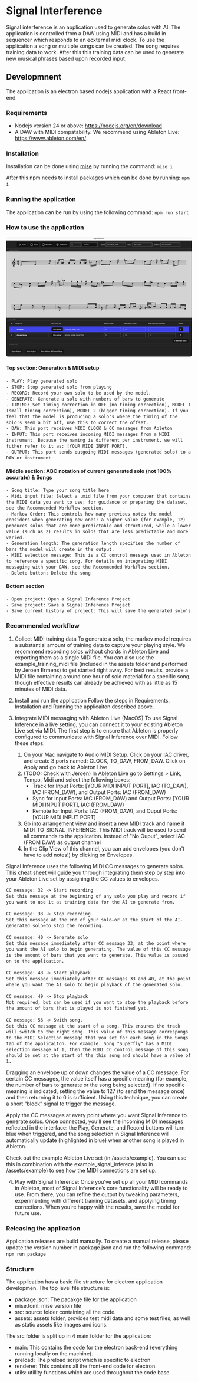 
# Signal Interference

Signal interference is an application used to generate solos with AI. The application is controlled from a DAW using MIDI and has a build in sequencer which responds to an ecxternal midi clock. To use the application a song or multiple songs can be created. The song requires training data to work. After this this training data can be used to generate new musical phrases based upon recorded input.

## Developmnent

The application is an electron based nodejs application with a React front-end.

### Requirements
 - Nodejs version 24 or above: https://nodejs.org/en/download
 - A DAW with MIDI compatability. We recommend using Ableton Live: https://www.ableton.com/en/

### Installation
Installation can be done using [mise](https://mise.jdx.dev/) by running the command: ``mise i``

After this npm needs to install packages which can be done by running: ``npm i``

### Running the application
The application can be run by using the following command: ``npm run start``

### How to use the application 
![alt text](./assets/images/screenshot_signal_inference.png "Logo Title Text 1")

#### Top section: Generation & MIDI setup 
    - PLAY: Play generated solo
    - STOP: Stop generated solo from playing 
    - RECORD: Record your own solo to be used by the model. 
    - GENERATE: Generate a solo with numbers of bars to generate
    - TIMING: Set timing correction in OFF (no timing correction), MODEL 1 (small timing correction), MODEL 2 (bigger timing correction). If you feel that the model is producing a solo's where the timing of the solo's seem a bit off, use this to correct the offset. 
    - DAW: This port receives MIDI CLOCK & CC messages from Ableton
    - INPUT: This port receives incoming MIDI messages from a MIDI instrument. Because the naming is different per instrument, we will futher refer to it as: [YOUR MIDI INPUT PORT].
    - OUTPUT: This port sends outgoing MIDI messages (generated solo) to a DAW or instrument

#### Middle section: ABC notation of current generated solo (not 100% accurate) & Songs
    - Song title: Type your song title here
    - Midi input file: Select a .mid file from your computer that contains the MIDI data you want to use; for guidance on preparing the dataset, see the Recommended Workflow section. 
    - Markov Order: This controls how many previous notes the model considers when generating new ones: a higher value (for example, 12) produces solos that are more predictable and structured, while a lower value (such as 2) results in solos that are less predictable and more varied.
    - Generation length: The generation length specifies the number of bars the model will create in the output.
    - MIDI selection message: This is a CC control message used in Ableton to reference a specific song. For details on integrating MIDI messaging with your DAW, see the Recommended Workflow section.
    - Delete button: Delete the song 

#### Bottom section
    - Open project: Open a Signal Inference Project
    - Save project: Save a Signal Inference Project
    - Save current history of project: This will save the generated solo's 

### Recommended workflow
1. Collect MIDI training data
To generate a solo, the markov model requires a substantial amount of training data to capture your playing style. We recommend recording solos without chords in Ableton Live and exporting them as a single MIDI file. You can also use the example_training_midi file (included in the assets folder and performed by Jeroen Ermens) to get started right away. For best results, provide a MIDI file containing around one hour of solo material for a specific song, though effective results can already be achieved with as little as 15 minutes of MIDI data.

2. Install and run the application
Follow the steps in Requirements, Installation and Running the applicaiton described above.

3. Integrate MIDI messaging with Ableton Live (MacOS)
To use Signal Inference in a live setting, you can connect it to your existing Ableton Live set via MIDI. The first step is to ensure that Ableton is properly configured to communicate with Signal Inference over MIDI. Follow these steps:

    1. On your Mac navigate to Audio MIDI Setup. Click on your IAC driver, and create 3 ports named: CLOCK, TO_DAW, FROM_DAW. Click on Apply and go back to Ableton Live
    2. (TODO: Check with Jeroen) In Ableton Live go to Settings > Link, Tempo, Midi and select the following boxes:
        - Track for Input Ports: [YOUR MIDI INPUT PORT], IAC (TO_DAW), IAC (FROM_DAW), and Output Ports: IAC (FROM_DAW)
        - Sync for Input Ports: IAC (FROM_DAW) and Output Ports: [YOUR MIDI INPUT PORT], IAC (FROM_DAW)
        - Remote for Input Ports: IAC (FROM_DAW), and Ouput Ports: [YOUR MIDI INPUT PORT]
    3. Go into arrangement view and insert a new MIDI track and name it MIDI_TO_SIGNAL_INFERENCE. This MIDI track will be used to send all commands to the application. Instead of "No Ouput", select IAC (FROM DAW) as output channel
    7. In the Clip View of this channel, you can add envelopes (you don't have to add notes!) by clicking on Envelopes. 
    
Signal Inference uses the following MIDI CC messages to generate solos. This cheat sheet will guide you through integrating them step by step into your Ableton Live set by assigning the CC values to envelopes.

    CC message: 32 -> Start recording
    Set this message at the beginning of any solo you play and record if you want to use it as training data for the AI to generate from. 

    CC message: 33 -> Stop recording
    Set this message at the end of your solo—or at the start of the AI-generated solo—to stop the recording.

    CC message: 40 -> Generate solo
    Set this message immediately after CC message 33, at the point where you want the AI solo to begin generating. The value of this CC message is the amount of bars that you want to generate. This value is passed on to the application. 

    CC message: 48 -> Start playback
    Set this message immediately after CC messages 33 and 40, at the point where you want the AI solo to begin playback of the generated solo.

    CC message: 49 -> Stop playback
    Not required, but can be used if you want to stop the playback before the amount of bars that is played is not finished yet.

    CC message: 56 -> Swith song. 
    Set this CC message at the start of a song. This ensures the track will switch to the right song. This value of this message correspongs to the MIDI Selection message that you set for each song in the Songs tab of the applicaiton. For example: Song "Superfly" has a MIDI selection message of 1, then the MIDI CC control message of this song should be set at the start of the this song and should have a value of 1. 

Dragging an envelope up or down changes the value of a CC message. For certain CC messages, the value itself has a specific meaning (for example, the number of bars to generate or the song being selected). If no specific meaning is indicated, setting the value to 127 (to send the message once) and then returning it to 0 is sufficient. Using this technique, you can create a short “block” signal to trigger the message. 

Apply the CC messages at every point where you want Signal Inference to generate solos. Once connected, you’ll see the incoming MIDI messages reflected in the interface: the Play, Generate, and Record buttons will turn blue when triggered, and the song selection in Signal Inference will automatically update (highlighted in blue) when another song is played in Ableton.

Check out the example Ableton Live set (in /assets/example). You can use this in combination with the example_signal_inferece (also in /assets/example) to see how the MIDI connections are set up.

4. Play with Signal Inference: 
Once you’ve set up all your MIDI commands in Ableton, most of Signal Inference’s core functionality will be ready to use. From there, you can refine the output by tweaking parameters, experimenting with different training datasets, and applying timing corrections. When you’re happy with the results, save the model for future use.

### Releasing the application
Application releases are build manually. To create a manual release, please update the version number in package.json and run the following command: ``npm run package``

### Structure
The application has a basic file structure for electron application developmen. The top level file structure is:
 - package.json: The pacakge file for the application
 - mise.toml: mise version file
 - src: source folder containing all the code.
 - assets: assets folder, provides test midi data and some test files, as well as static assets like images and icons.

The src folder is split up in 4 main folder for the application:
 - main: This contains the code for the electron back-end (everything running locally on the machine).
 - preload: The preload script which is specific to electron
 - renderer: This contains all the front-end code for electron.
 - utils: utillity functions which are used throughout the code base.


